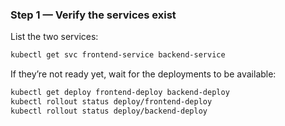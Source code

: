 ### Step 1 — Verify the services exist

List the two services:

```bash
kubectl get svc frontend-service backend-service
```

If they’re not ready yet, wait for the deployments to be available:

```bash
kubectl get deploy frontend-deploy backend-deploy
kubectl rollout status deploy/frontend-deploy
kubectl rollout status deploy/backend-deploy
```
